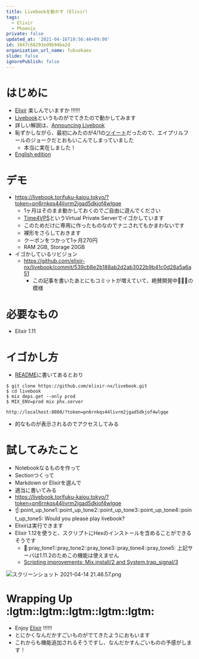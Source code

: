 ```yaml
---
title: Livebookを動かす (Elixir)
tags:
  - Elixir
  - Phoenix
private: false
updated_at: '2021-04-16T10:56:46+09:00'
id: 3847c68293ed9b94ba2d
organization_url_name: fukuokaex
slide: false
ignorePublish: false
---
```

# はじめに
- [Elixir](https://elixir-lang.org/) 楽しんでいますか :bangbang::bangbang::bangbang:
- [Livebook](https://github.com/elixir-nx/livebook)というものがでてきたので動かしてみます
- 詳しい解説は、[Announcing Livebook](https://dashbit.co/blog/announcing-livebook)
- 恥ずかしながら、最初にみたのが4/1の[ツイート](https://twitter.com/josevalim/status/1377354990969233411)だったので、エイプリルフールのジョークだとおもいこんでしまっていました
    - 本当に実在しました！
- [English edition](https://dev.to/torifukukaiou/i-run-livebook-elixir-20cb)

# デモ
- https://livebook.torifuku-kaiou.tokyo/?token=pn6rnkqs44livrm2jgad5dkjof4wlgqe
    - 1ヶ月はそのまま動かしておくのでご自由に遊んでください
    - [Time4VPS](https://www.time4vps.com/)というVirtual Private Serverでイゴかしています
    - このためだけに専用に作ったものなのでナニされてもかまわないです
    - 裸形をさらしておきます
    - クーポンをつかって1ヶ月270円
    - RAM 2GB, Storage 20GB
- イゴかしているリビジョン
    - https://github.com/elixir-nx/livebook/commit/539cb8e2b188ab2d2ab3022b9b41c0d28a5a6a51
        - この記事を書いたあとにもコミットが増えていて、絶賛開発中:rocket::rocket::rocket:の模様

# 必要なもの
- Elixir 1.11

# イゴかし方
- [README](https://github.com/elixir-nx/livebook/blob/539cb8e2b188ab2d2ab3022b9b41c0d28a5a6a51/README.md)に書いてあるとおり

```
$ git clone https://github.com/elixir-nx/livebook.git
$ cd livebook
$ mix deps.get --only prod
$ MIX_ENV=prod mix phx.server
```

```
http://localhost:8080/?token=pn6rnkqs44livrm2jgad5dkjof4wlgqe
```
- 的なものが表示されるのでアクセスしてみる


# 試してみたこと
- Notebookなるものを作って
- Sectionつくって
- Markdown or Elixirを選んで
- 適当に書いてみる
- https://livebook.torifuku-kaiou.tokyo/?token=pn6rnkqs44livrm2jgad5dkjof4wlgqe
- :point_up::point_up_tone1::point_up_tone2::point_up_tone3::point_up_tone4::point_up_tone5: Would you please play livebook? 
- Elixirは実行できます
- Elixir 1.12を使うと、スクリプトにHexのインストールを含めることができるそうです
    - :pray::pray_tone1::pray_tone2::pray_tone3::pray_tone4::pray_tone5: 上記サーバは1.11.2のためこの機能は使えません 
    - [Scripting improvements: Mix.install/2 and System.trap_signal/3](https://github.com/elixir-lang/elixir/releases/tag/v1.12.0-rc.0)

![スクリーンショット 2021-04-14 21.46.57.png](https://qiita-image-store.s3.ap-northeast-1.amazonaws.com/0/131808/214cbdef-405b-755c-828e-2b4085e5a75a.png)

# Wrapping Up :lgtm::lgtm::lgtm::lgtm::lgtm:
- Enjoy [Elixir](https://elixir-lang.org/) :bangbang::bangbang::bangbang:
- とにかくなんだかすごいものがでてきたようにおもいます
- これからも機能追加されるそうですし、なんだかすんごいものの予感がします！




